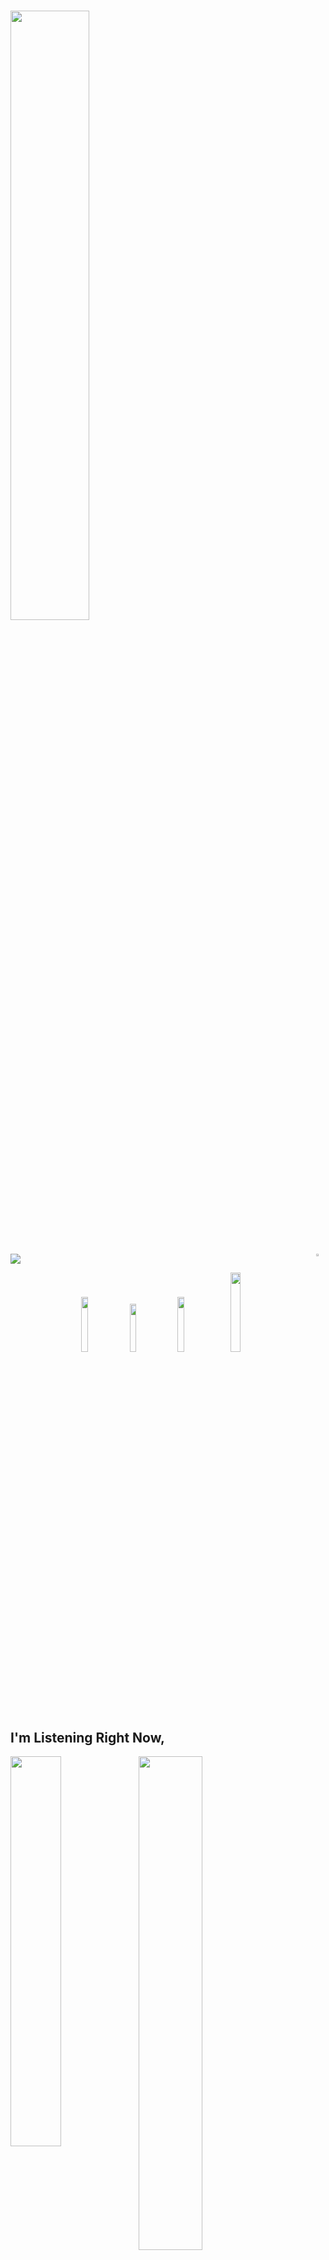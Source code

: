 # <img width="50%" src= "https://readme-typing-svg.demolab.com?font=Fira+Code&pause=1000&color=ff0000&background=FF6AAA00&vCenter=false&multiline=true&width=435&height=30&lines=Hi+there%2C+I'am+m0NAL1SA">

#

<img width="3%" align="right" src="https://cdn.discordapp.com/attachments/999754003455942727/1194315449391906847/pp2.jpg">
<div align="left" width="100%">
<img src="[https://cdn.discordapp.com/attachments/999753965472325652/1208119102103883776/1200px-European_art_banner_Mona_Lisa.jpg?ex=65e21f97&is=65cfaa97&hm=b5b83ae8766b9e0c907dfc2aeb03e258956dabad2af0beb7c4c54e16bb9298d9&)">
<p align="center">
 <a href="https://discord.com/users/939214875861868654" target"blank_"><img width="15%" src="https://img.shields.io/badge/Discord%20-030303.svg?&style=for-the-badge&logo=discord&logoColor=white"></a>
  <a href="https://github.com/owslo" target"blank_"><img width="14%" src="https://img.shields.io/badge/GitHub%20-030303.svg?&style=for-the-badge&logo=github&logoColor=white"></a>
  <a href="https://open.spotify.com/user/agghjvwwdvlvcrwr88f8k7rru?si=190f2dd85b294000" target"blank_"><img width="15%" src="https://img.shields.io/badge/Spotify%20-030303.svg?&style=for-the-badge&logo=spotify&logoColor=white"></a>
 <a href="https://www.instagram.com/berkefiidan/" target"blank_"><img width="18%" src="https://img.shields.io/badge/INSTAGRAM%20-030303.svg?&style=for-the-badge&logo=instagram&logoColor=white"></a><p>

  ## I'm Listening Right Now,

 <img width="40%" align="left" src="https://spotify-github-profile.vercel.app/api/view?uid=wh4d5ljfqzfp4cpt6dci81xj4&cover_image=true&theme=natemoo-re&show_onile=true&background_color=000000&bar_color=ffffff&bar_color_cover=false"/>

<img align="left" width="45%" src="https://github-readme-stats.vercel.app/api?username=owslo&show_icons=true&theme=react&hide_border=true&bg_color=0D1117">
<img align="left" width="45%" src="https://github-readme-streak-stats.herokuapp.com/?user=owslo&theme=black-ice&hide_border=true&stroke=0000&background=0D1117">
